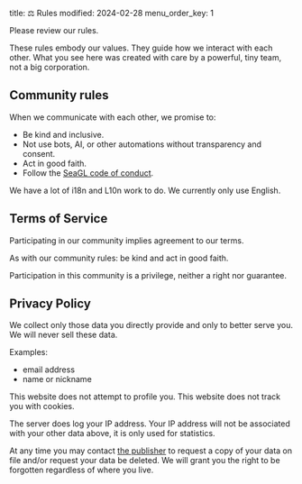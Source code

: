 title: ⚖️ Rules
modified: 2024-02-28
menu_order_key: 1


Please review our rules.

These rules embody our values.
They guide how we interact with each other.
What you see here was created with care by a powerful, tiny team, not a big corporation.

## Community rules

When we communicate with each other, we promise to:

* Be kind and inclusive.
* Not use bots, AI, or other automations without transparency and consent.
* Act in good faith.
* Follow the [SeaGL code of conduct](https://seagl.org/code_of_conduct).

We have a lot of i18n and L10n work to do.
We currently only use English.

## Terms of Service

Participating in our community implies agreement to our terms.

As with our community rules: be kind and act in good faith.

Participation in this community is a privilege, neither a right nor guarantee.

## Privacy Policy

We collect only those data you directly provide and only to better serve you.
We will never sell these data.

Examples:

* email address
* name or nickname

This website does not attempt to profile you.
This website does not track you with cookies.

The server does log your IP address.
Your IP address will not be associated with your other data above, it is only used for statistics.

At any time you may contact [the publisher](https://sunrisedata.io) to request a copy of your data on file and/or request your data be deleted.
We will grant you the right to be forgotten regardless of where you live.

